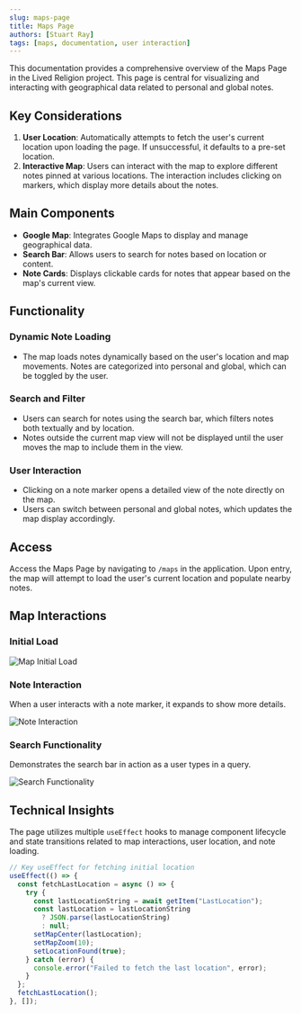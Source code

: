 ```yaml
---
slug: maps-page
title: Maps Page
authors: [Stuart Ray]
tags: [maps, documentation, user interaction]
---
```


This documentation provides a comprehensive overview of the Maps Page in the Lived Religion project. This page is central for visualizing and interacting with geographical data related to personal and global notes.

## Key Considerations

1. **User Location**: Automatically attempts to fetch the user's current location upon loading the page. If unsuccessful, it defaults to a pre-set location.
1. **Interactive Map**: Users can interact with the map to explore different notes pinned at various locations. The interaction includes clicking on markers, which display more details about the notes.

## Main Components

- **Google Map**: Integrates Google Maps to display and manage geographical data.
- **Search Bar**: Allows users to search for notes based on location or content.
- **Note Cards**: Displays clickable cards for notes that appear based on the map's current view.

## Functionality

### Dynamic Note Loading

- The map loads notes dynamically based on the user's location and map movements. Notes are categorized into personal and global, which can be toggled by the user.

### Search and Filter

- Users can search for notes using the search bar, which filters notes both textually and by location.
- Notes outside the current map view will not be displayed until the user moves the map to include them in the view.

### User Interaction

- Clicking on a note marker opens a detailed view of the note directly on the map.
- Users can switch between personal and global notes, which updates the map display accordingly.

## Access

Access the Maps Page by navigating to `/maps` in the application. Upon entry, the map will attempt to load the user's current location and populate nearby notes.

## Map Interactions

### Initial Load

![Map Initial Load](../assets/mapsPage/MapInitialLoad.png)

### Note Interaction

When a user interacts with a note marker, it expands to show more details.

![Note Interaction](../assets/mapsPage/NoteInteraction.png)

### Search Functionality

Demonstrates the search bar in action as a user types in a query.

![Search Functionality](../assets/mapsPage/SearchFunctionality.png)

## Technical Insights

The page utilizes multiple `useEffect` hooks to manage component lifecycle and state transitions related to map interactions, user location, and note loading.

```jsx
// Key useEffect for fetching initial location
useEffect(() => {
  const fetchLastLocation = async () => {
    try {
      const lastLocationString = await getItem("LastLocation");
      const lastLocation = lastLocationString
        ? JSON.parse(lastLocationString)
        : null;
      setMapCenter(lastLocation);
      setMapZoom(10);
      setLocationFound(true);
    } catch (error) {
      console.error("Failed to fetch the last location", error);
    }
  };
  fetchLastLocation();
}, []);
